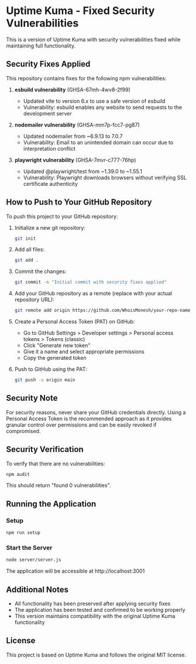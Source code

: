 # Uptime Kuma - Fixed Security Vulnerabilities

This is a version of Uptime Kuma with security vulnerabilities fixed while maintaining full functionality.

## Security Fixes Applied

This repository contains fixes for the following npm vulnerabilities:

1. **esbuild vulnerability** (GHSA-67mh-4wv8-2f99)
   - Updated vite to version 6.x to use a safe version of esbuild
   - Vulnerability: esbuild enables any website to send requests to the development server

2. **nodemailer vulnerability** (GHSA-mm7p-fcc7-pg87)
   - Updated nodemailer from ~6.9.13 to 7.0.7
   - Vulnerability: Email to an unintended domain can occur due to interpretation conflict

3. **playwright vulnerability** (GHSA-7mvr-c777-76hp)
   - Updated @playwright/test from ~1.39.0 to ~1.55.1
   - Vulnerability: Playwright downloads browsers without verifying SSL certificate authenticity

## How to Push to Your GitHub Repository

To push this project to your GitHub repository:

1. Initialize a new git repository:
   ```bash
   git init
   ```

2. Add all files:
   ```bash
   git add .
   ```

3. Commit the changes:
   ```bash
   git commit -m "Initial commit with security fixes applied"
   ```

4. Add your GitHub repository as a remote (replace with your actual repository URL):
   ```bash
   git remote add origin https://github.com/WhoisMonesh/your-repo-name.git
   ```

5. Create a Personal Access Token (PAT) on GitHub:
   - Go to GitHub Settings > Developer settings > Personal access tokens > Tokens (classic)
   - Click "Generate new token"
   - Give it a name and select appropriate permissions
   - Copy the generated token

6. Push to GitHub using the PAT:
   ```bash
   git push -u origin main
   ```
## Security Note

For security reasons, never share your GitHub credentials directly. Using a Personal Access Token is the recommended approach as it provides granular control over permissions and can be easily revoked if compromised.

## Security Verification

To verify that there are no vulnerabilities:
```bash
npm audit
```

This should return "found 0 vulnerabilities".

## Running the Application

### Setup
```bash
npm run setup
```

### Start the Server
```bash
node server/server.js
```

The application will be accessible at http://localhost:3001

## Additional Notes

- All functionality has been preserved after applying security fixes
- The application has been tested and confirmed to be working properly
- This version maintains compatibility with the original Uptime Kuma functionality

## License

This project is based on Uptime Kuma and follows the original MIT license.
